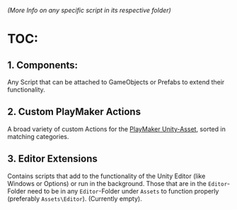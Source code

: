 _(More Info on any specific script in its respective folder)_

# TOC:
## 1. Components:

Any Script that can be attached to GameObjects or Prefabs to extend their functionality.

## 2. Custom PlayMaker Actions

A broad variety of custom Actions for the [PlayMaker Unity-Asset](https://www.assetstore.unity3d.com/en/#!/content/368), sorted in matching categories.

## 3. Editor Extensions

Contains scripts that add to the functionality of the Unity Editor (like Windows or Options) or run in the background. Those that are in the `Editor`-Folder need to be in any `Editor`-Folder under `Assets` to function properly (preferably `Assets\Editor`).
(Currently empty).
